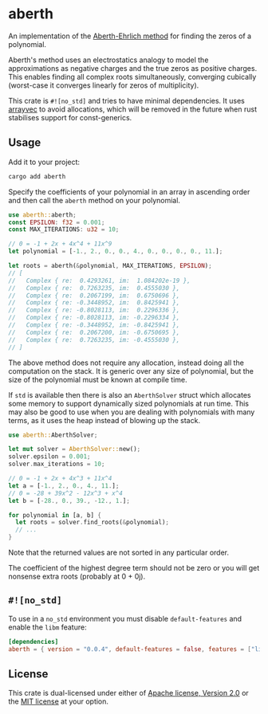 aberth
======

An implementation of the
[Aberth-Ehrlich method](https://en.wikipedia.org/wiki/Aberth_method)
for finding the zeros of a polynomial.

Aberth's method uses an electrostatics analogy to model the approximations as
negative charges and the true zeros as positive charges. This enables
finding all complex roots simultaneously, converging cubically (worst-case it
converges linearly for zeros of multiplicity).

This crate is `#![no_std]` and tries to have minimal dependencies. It uses
[arrayvec](https://crates.io/crates/arrayvec) to avoid allocations, which will
be removed in the future when rust stabilises support for const-generics.


Usage
-----

Add it to your project:
```sh
cargo add aberth
```

Specify the coefficients of your polynomial in an array in ascending order
and then call the `aberth` method on your polynomial.
```rust
use aberth::aberth;
const EPSILON: f32 = 0.001;
const MAX_ITERATIONS: u32 = 10;

// 0 = -1 + 2x + 4x^4 + 11x^9
let polynomial = [-1., 2., 0., 0., 4., 0., 0., 0., 0., 11.];

let roots = aberth(&polynomial, MAX_ITERATIONS, EPSILON);
// [
//   Complex { re:  0.4293261, im:  1.084202e-19 },
//   Complex { re:  0.7263235, im:  0.4555030 },
//   Complex { re:  0.2067199, im:  0.6750696 },
//   Complex { re: -0.3448952, im:  0.8425941 },
//   Complex { re: -0.8028113, im:  0.2296336 },
//   Complex { re: -0.8028113, im: -0.2296334 },
//   Complex { re: -0.3448952, im: -0.8425941 },
//   Complex { re:  0.2067200, im: -0.6750695 },
//   Complex { re:  0.7263235, im: -0.4555030 },
// ]
```

The above method does not require any allocation, instead doing all the
computation on the stack. It is generic over any size of polynomial, but the
size of the polynomial must be known at compile time.

If `std` is available then there is also an `AberthSolver` struct which
allocates some memory to support dynamically sized polynomials at run time.
This may also be good to use when you are dealing with polynomials with many
terms, as it uses the heap instead of blowing up the stack.

```rust
use aberth::AberthSolver;

let mut solver = AberthSolver::new();
solver.epsilon = 0.001;
solver.max_iterations = 10;

// 0 = -1 + 2x + 4x^3 + 11x^4
let a = [-1., 2., 0., 4., 11.];
// 0 = -28 + 39x^2 - 12x^3 + x^4
let b = [-28., 0., 39., -12., 1.];

for polynomial in [a, b] {
  let roots = solver.find_roots(&polynomial);
  // ...
}
```

Note that the returned values are not sorted in any particular order.

The coefficient of the highest degree term should not be zero or you will get
nonsense extra roots (probably at 0 + 0j).


`#![no_std]`
------------

To use in a `no_std` environment you must disable `default-features` and enable
the `libm` feature:
```toml
[dependencies]
aberth = { version = "0.0.4", default-features = false, features = ["libm"] }
```


License
-------

This crate is dual-licensed under either of
[Apache license, Version 2.0](http://www.apache.org/licenses/LICENSE-2.0)
or the
[MIT license](http://opensource.org/licenses/MIT)
at your option.
